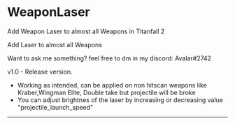 # WeaponLaser
Add Weapon Laser to almost all Weapons in Titanfall 2

Add Laser to almost all Weapons

Want to ask me something? feel free to dm in my discord: Avalar#2742

v1.0 - Release version. 
- Working as intended, can be applied on non hitscan weapons like Kraber,Wingman Elite, Double take but projectile will be broke
- You can adjust brightnes of the laser by increasing or decreasing value "projectile_launch_speed"
---------------------------------------------------------------------------------------------------------------------------------------------------------------------------------------------------------------
